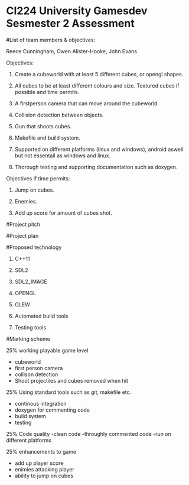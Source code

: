 # CI224 University Gamesdev Sesmester 2 Assessment

#List of team members & objectives: 

Reece Cunningham, Owen Alister-Hooke, John Evans

Objectives:

1) Create a cubeworld with at least 5 different cubes, or opengl shapes. 

2) All cubes to be at least different colours and size. Textured cubes if possible and time permits. 

3) A firstperson camera that can move around the cubeworld.

4) Collision detection between objects.

5) Gun that shoots cubes.

6) Makefile and build system.

7) Supported on different platforms (linux and windows), android aswell but not essentail as windows and linux.

8) Thorough testing and supporting documentation such as doxygen.

Objectives if time permits:

1) Jump on cubes.

2) Enemies.

3) Add up score for amount of cubes shot.


#Project pitch




#Project plan


#Proposed technology

1) C++11

2) SDL2

3) SDL2_IMAGE

4) OPENGL

5) GLEW

6) Automated build tools

7) Testing tools
 
#Marking scheme

25% working playable game level
- cubeworld
- first person camera
- collison detection 
- Shoot projectiles and cubes removed when hit


25% Using standard tools such as git, makefile etc.
- continous integration
- doxygen for commenting code 
- build system
- testing 

25% Code quality
-clean code
-throughly commented code
-run on different platforms

25% enhancements to game
- add up player score
- enimies attacking player
- ability to jump on cubes



